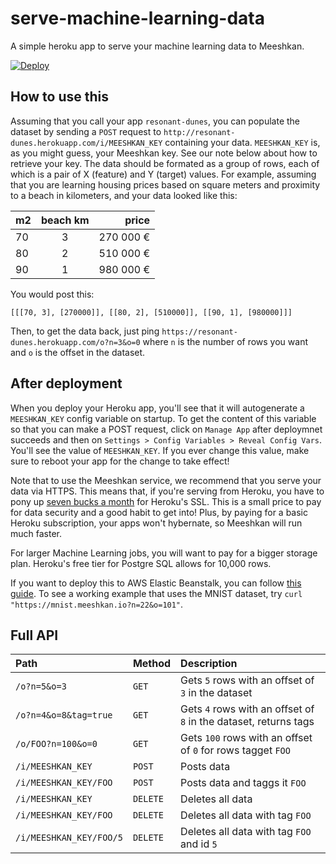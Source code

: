 # serve-machine-learning-data
A simple heroku app to serve your machine learning data to Meeshkan.

[![Deploy](https://www.herokucdn.com/deploy/button.svg)](https://heroku.com/deploy?template=https://github.com/meeshkan/serve-machine-learning-data)

## How to use this
Assuming that you call your app `resonant-dunes`, you can populate the dataset by sending a `POST` request to `http://resonant-dunes.herokuapp.com/i/MEESHKAN_KEY` containing your data.  `MEESHKAN_KEY` is, as you might guess, your Meeshkan key.  See our note below about how to retrieve your key. The data should be formated as a group of rows, each of which is a pair of X (feature) and Y (target) values. For example, assuming that you are learning housing prices based on square meters and proximity to a beach in kilometers, and your data looked like this:


| m2        | beach km      | price     |
| --------- |:-------------:| ---------:|
| 70        | 3             | 270 000 € |
| 80        | 2             | 510 000 € |
| 90        | 1             | 980 000 € |

You would post this:

```
[[[70, 3], [270000]], [[80, 2], [510000]], [[90, 1], [980000]]]
```

Then, to get the data back, just ping `https://resonant-dunes.herokuapp.com/o?n=3&o=0` where `n` is the number of rows you want and `o` is the offset in the dataset.

## After deployment
When you deploy your Heroku app, you'll see that it will autogenerate a `MEESHKAN_KEY` config variable on startup.  To get the content of this variable so that you can make a POST request, click on `Manage App` after deploymnet succeeds and then on `Settings > Config Variables > Reveal Config Vars`.  You'll see the value of `MEESHKAN_KEY`.  If you ever change this value, make sure to reboot your app for the change to take effect!

Note that to use the Meeshkan service, we recommend that you serve your data via HTTPS.  This means that, if you're serving from Heroku, you have to pony up [seven bucks a month](https://www.heroku.com/pricing) for Heroku's SSL.  This is a small price to pay for data security and a good habit to get into!  Plus, by paying for a basic Heroku subscription, your apps won't hybernate, so Meeshkan will run much faster.

For larger Machine Learning jobs, you will want to pay for a bigger storage plan.  Heroku's free tier for Postgre SQL allows for 10,000 rows.

If you want to deploy this to AWS Elastic Beanstalk, you can follow [this guide](http://docs.aws.amazon.com/elasticbeanstalk/latest/dg/create_deploy_nodejs_express.html). To see a working example that uses the MNIST dataset, try `curl "https://mnist.meeshkan.io?n=22&o=101"`.

## Full API


| Path                     | Method               | Description                                                      |
| :----------------------- |:---------------------| :----------------------------------------------------------------|
| `/o?n=5&o=3`             | `GET`                | Gets `5` rows with an offset of `3` in the dataset               |
| `/o?n=4&o=8&tag=true`    | `GET`                | Gets `4` rows with an offset of `8` in the dataset, returns tags |
| `/o/FOO?n=100&o=0`       | `GET`                | Gets `100` rows with an offset of `0` for rows tagget `FOO`      |
| `/i/MEESHKAN_KEY`        | `POST`               | Posts data                                                       |
| `/i/MEESHKAN_KEY/FOO`    | `POST`               | Posts data and taggs it `FOO`                                    |
| `/i/MEESHKAN_KEY`        | `DELETE`             | Deletes all data                                                 |
| `/i/MEESHKAN_KEY/FOO`    | `DELETE`             | Deletes all data with tag `FOO`                                  |
| `/i/MEESHKAN_KEY/FOO/5`  | `DELETE`             | Deletes all data with tag `FOO` and id `5`                       |

